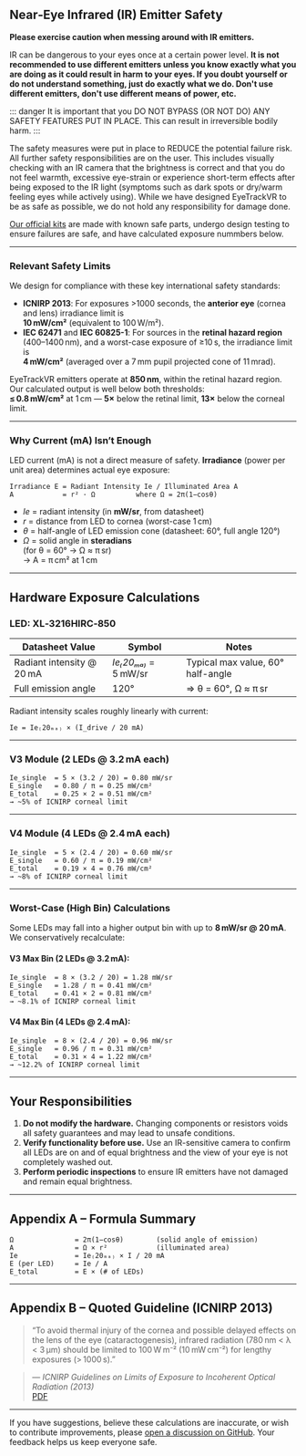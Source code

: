 <script setup> import Alerts from '../../vue/alerts/Alerts.vue' import ImageCard from '../../vue/images/ImageComponent.vue' import { alerts } from '../../static/alerts' import { image_settings } from '../../static/image_settings' </script> 

## Near‑Eye Infrared (IR) Emitter Safety

**Please exercise caution when messing around with IR emitters.**

IR can be dangerous to your eyes once at a certain power level. **It is not recommended to use different emitters unless you know exactly what you are doing as it could result in harm to your eyes. If you doubt yourself or do not understand something, just do exactly what we do. Don't use different emitters, don't use different means of power, etc.**

::: danger 
It is important that you DO NOT BYPASS (OR NOT DO) ANY SAFETY FEATURES PUT IN PLACE. This can result in irreversible bodily harm. 
:::

The safety measures were put in place to REDUCE the potential failure risk. All further safety responsibilities are on the user. This includes visually checking with an IR camera that the brightness is correct and that you do not feel warmth, excessive eye-strain or experience short-term effects after being exposed to the IR light (symptoms such as dark spots or dry/warm feeling eyes while actively using). While we have designed EyeTrackVR to be as safe as possible, we do not hold any responsibility for damage done.

[Our official kits](https://store.eyetrackvr.dev/) are made with known safe parts, undergo design testing to ensure failures are safe, and have calculated exposure nummbers below.

---

### Relevant Safety Limits

We design for compliance with these key international safety standards:

- **ICNIRP 2013**: For exposures >1000 seconds, the **anterior eye** (cornea and lens) irradiance limit is  
  **10 mW/cm²** (equivalent to 100 W/m²).
- **IEC 62471** and **IEC 60825-1**: For sources in the **retinal hazard region** (400–1400 nm), and a worst-case exposure of ≥10 s, the irradiance limit is  
  **4 mW/cm²** (averaged over a 7 mm pupil projected cone of 11 mrad).

EyeTrackVR emitters operate at **850 nm**, within the retinal hazard region.  
Our calculated output is well below both thresholds:  
**≤ 0.8 mW/cm²** at 1 cm — **5×** below the retinal limit, **13×** below the corneal limit.

---

### Why Current (mA) Isn’t Enough

LED current (mA) is not a direct measure of safety. **Irradiance** (power per unit area) determines actual eye exposure:

```
Irradiance E = Radiant Intensity Ie / Illuminated Area A
A            = r² · Ω          where Ω = 2π(1−cosθ)
```

- *Ie* = radiant intensity (in **mW/sr**, from datasheet)
- *r* = distance from LED to cornea (worst-case 1 cm)
- *θ* = half-angle of LED emission cone (datasheet: 60°, full angle 120°)
- *Ω* = solid angle in **steradians**  
  (for θ = 60° → Ω ≈ π sr)  
  → A = π cm² at 1 cm

---

## Hardware Exposure Calculations

### LED: XL‑3216HIRC‑850

| Datasheet Value             | Symbol              | Notes                              |
|-----------------------------|---------------------|-------------------------------------|
| Radiant intensity @ 20 mA   | *Ie₍20ₘₐ₎* = 5 mW/sr | Typical max value, 60° half-angle   |
| Full emission angle         | 120°                | ⇒ θ = 60°, Ω ≈ π sr                 |

Radiant intensity scales roughly linearly with current:

```
Ie = Ie₍20ₘₐ₎ × (I_drive / 20 mA)
```

---

### V3 Module (2 LEDs @ 3.2 mA each)

```
Ie_single  = 5 × (3.2 / 20) = 0.80 mW/sr
E_single   = 0.80 / π = 0.25 mW/cm²
E_total    = 0.25 × 2 = 0.51 mW/cm²
→ ~5% of ICNIRP corneal limit
```

---

### V4 Module (4 LEDs @ 2.4 mA each)

```
Ie_single  = 5 × (2.4 / 20) = 0.60 mW/sr
E_single   = 0.60 / π = 0.19 mW/cm²
E_total    = 0.19 × 4 = 0.76 mW/cm²
→ ~8% of ICNIRP corneal limit
```

---

### Worst-Case (High Bin) Calculations

Some LEDs may fall into a higher output bin with up to **8 mW/sr @ 20 mA**. We conservatively recalculate:

#### V3 Max Bin (2 LEDs @ 3.2 mA):

```
Ie_single  = 8 × (3.2 / 20) = 1.28 mW/sr
E_single   = 1.28 / π = 0.41 mW/cm²
E_total    = 0.41 × 2 = 0.81 mW/cm²
→ ~8.1% of ICNIRP corneal limit
```

#### V4 Max Bin (4 LEDs @ 2.4 mA):

```
Ie_single  = 8 × (2.4 / 20) = 0.96 mW/sr
E_single   = 0.96 / π = 0.31 mW/cm²
E_total    = 0.31 × 4 = 1.22 mW/cm²
→ ~12.2% of ICNIRP corneal limit
```

---

## Your Responsibilities

1. **Do not modify the hardware.** Changing components or resistors voids all safety guarantees and may lead to unsafe conditions.
2. **Verify functionality before use.** Use an IR-sensitive camera to confirm all LEDs are on and of equal brightness and the view of your eye is not completely washed out.
3. **Perform periodic inspections** to ensure IR emitters have not damaged and remain equal brightness.

---

## Appendix A – Formula Summary

```
Ω               = 2π(1−cosθ)        (solid angle of emission)
A               = Ω × r²            (illuminated area)
Ie              = Ie₍20ₘₐ₎ × I / 20 mA
E (per LED)     = Ie / A
E_total         = E × (# of LEDs)
```

---

## Appendix B – Quoted Guideline (ICNIRP 2013)

> “To avoid thermal injury of the cornea and possible delayed effects on the lens of the eye (cataractogenesis), infrared radiation (780 nm < λ < 3 µm) should be limited to 100 W m⁻² (10 mW cm⁻²) for lengthy exposures (> 1000 s).”

> — *ICNIRP Guidelines on Limits of Exposure to Incoherent Optical Radiation (2013)*  
[PDF](https://docs.eyetrackvr.dev/safety/ICNIRP_optical_radiation.pdf)

---

If you have suggestions, believe these calculations are inaccurate, or wish to contribute improvements, please [open a discussion on GitHub](https://github.com/EyeTrackVR/EyetrackVR-Docs). Your feedback helps us keep everyone safe.
